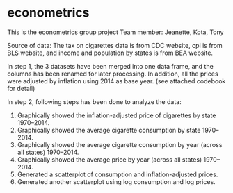 # econometrics
This is the econometrics group project
Team member: Jeanette, Kota, Tony

Source of data:
The tax on cigarettes data is from CDC website, cpi is from BLS website, and income and population by states is from BEA website.

In step 1, the 3 datasets have been merged into one data frame, and the columns has been renamed for later processing.
In addition, all the prices were adjusted by inflation using 2014 as base year.
(see attached codebook for detail)

In step 2, following steps has been done to analyze the data:
1. Graphically showed the inflation-adjusted price of cigarettes by state 1970–2014.
2. Graphically showed the average cigarette consumption by state 1970–2014.
3. Graphically showed the average cigarette consumption by year (across all states) 1970–2014.
4. Graphically showed the average price by year (across all states) 1970–2014.
5. Generated a scatterplot of consumption and inflation-adjusted prices.
6. Generated another scatterplot using log consumption and log prices.
